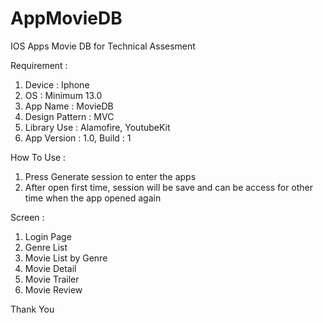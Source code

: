 # AppMovieDB

IOS Apps Movie DB for Technical Assesment

Requirement : 

1. Device : Iphone
2. OS : Minimum 13.0
3. App Name : MovieDB
4. Design Pattern : MVC
5. Library Use : Alamofire, YoutubeKit
6. App Version : 1.0, Build : 1

How To Use : 

1. Press Generate session to enter the apps
2. After open first time, session will be save and can be access for other time when the app opened again

Screen : 

1. Login Page
2. Genre List
3. Movie List by Genre
4. Movie Detail
5. Movie Trailer
6. Movie Review

Thank You
